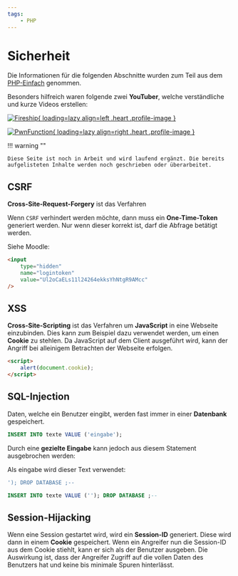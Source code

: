 ```yaml
---
tags:
    - PHP
---
```


# Sicherheit

Die Informationen für die folgenden Abschnitte wurden zum Teil aus dem [PHP-Einfach](https://www.php-einfach.de/experte/php-sicherheit) genommen.

Besonders hilfreich waren folgende zwei **YouTuber**, welche verständliche und kurze Videos erstellen:

[![Fireship](https://yt3.ggpht.com/ytc/AMLnZu80d66aj0mK3KEyMfpdGFyrVWdV5tfezE17IwRkhw=s48-c-k-c0x00ffffff-no-rj "Fireship"){ loading=lazy align=left .heart .profile-image }](https://www.youtube.com/c/Fireship)

[![PwnFunction](https://yt3.ggpht.com/ytc/AMLnZu8WJ3HyOFrxG6g7l8ebmKd2xjxLC-IShLdCcJj7Ew=s48-c-k-c0x00ffffff-no-rj "PwnFunction"){ loading=lazy align=right .heart .profile-image }](https://www.youtube.com/c/PwnFunction)

!!! warning ""

    Diese Seite ist noch in Arbeit und wird laufend ergänzt. Die bereits aufgelisteten Inhalte werden noch geschrieben oder überarbeitet.

## CSRF

**Cross-Site-Request-Forgery** ist das Verfahren

Wenn `CSRF` verhindert werden möchte, dann muss ein **One-Time-Token** generiert werden. Nur wenn dieser korrekt ist, darf die Abfrage betätigt werden.

Siehe Moodle:

```html
<input
	type="hidden"
	name="logintoken"
	value="Ul2oCaELs11l24264ekksYhNtgR9AMcc"
/>
```

## XSS

**Cross-Site-Scripting** ist das Verfahren um **JavaScript** in eine Webseite einzubinden. Dies kann zum Beispiel dazu verwendet werden, um einen **Cookie** zu stehlen. Da JavaScript auf dem Client ausgeführt wird, kann der Angriff bei alleinigem Betrachten der Webseite erfolgen.

```html
<script>
	alert(document.cookie);
</script>
```

## SQL-Injection

Daten, welche ein Benutzer eingibt, werden fast immer in einer **Datenbank** gespeichert.

```sql title="Normales SQL-Statement"
INSERT INTO texte VALUE ('eingabe');
```

Durch eine **gezielte Eingabe** kann jedoch aus diesem Statement ausgebrochen werden:

Als eingabe wird dieser Text verwendet:

```sql title="Gefährliche Eingabe"
'); DROP DATABASE ;--
```

```sql title="Ausgeführte Ausgabe"
INSERT INTO texte VALUE (''); DROP DATABASE ;--
```

## Session-Hijacking

Wenn eine Session gestartet wird, wird ein **Session-ID** generiert. Diese wird dann in einem **Cookie** gespeichert. Wenn ein Angreifer nun die Session-ID aus dem Cookie stiehlt, kann er sich als der Benutzer ausgeben. Die Auswirkung ist, dass der Angreifer Zugriff auf die vollen Daten des Benutzers hat und keine bis minimale Spuren hinterlässt.
